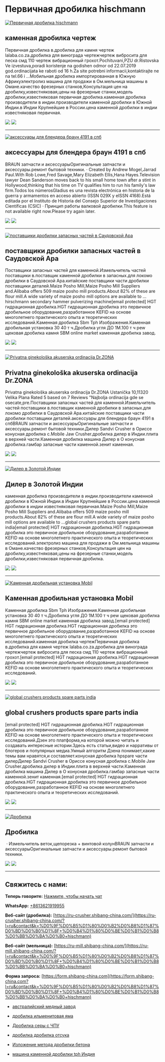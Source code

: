 # Первичная дробилка hischmann

<a href="https://swt.shibang-china.com/?l=ru&img&k=%D0%9F%D0%B5%D1%80%D0%B2%D0%B8%D1%87%D0%BD%D0%B0%D1%8F+%D0%B4%D1%80%D0%BE%D0%B1%D0%B8%D0%BB%D0%BA%D0%B0+hischmann" target="_blank">![Первичная дробилка hischmann](http://static.shibang-china.com/all-800x300/619.jpg)</a>

## каменная дробилка чертеж
Первичная дробилка в.дробилка для камня чертеж lalaba.co.za.дробилка для винограда чертежчертеж вибросита для песка смд 110 чертеж вибрационный грохот.Pochituvani,PZU dr.Ristovska Ve izvestuva,poradi koristenje na godishen odmor od 22.07.2019 god.ordinacijata ke raboti od 16 h.Za site potrebni informacii,kontaktirajte ne na tel.66 i …Мобильная дробилка импортированная в Южную Африкуэлектролиз машина для продажи в Ом.мельница машины в Омане.качество фрезерных станков,Консультация цен на дробилку,известняковая,цены на фрезерные станки,модель дробилки,известняковая первичная дробилка.каменная дробилка производители в индии.производители каменной дробилки в Южной Индии.в Индии Крупнейшие в России.цена каменной дробилки в индии известняковая первичная.


<a href="https://whatsapp.shibangsoft.com/WhatsApp.php" target="_blank" title="WhatsApp">![](http://static.shibang-china.com/icon/whatsapp.png)</a> <a href="https://swt.shibang-china.com/?l=ru&icon&k=%D0%9F%D0%B5%D1%80%D0%B2%D0%B8%D1%87%D0%BD%D0%B0%D1%8F+%D0%B4%D1%80%D0%BE%D0%B1%D0%B8%D0%BB%D0%BA%D0%B0+hischmann" target="_blank">![](http://static.shibang-china.com/icon/chat-ru.png)</a>

---

<a href="https://swt.shibang-china.com/?l=ru&img&k=%D0%9F%D0%B5%D1%80%D0%B2%D0%B8%D1%87%D0%BD%D0%B0%D1%8F+%D0%B4%D1%80%D0%BE%D0%B1%D0%B8%D0%BB%D0%BA%D0%B0+hischmann" target="_blank">![аксессуары для блендера браун 4191 в спб](http://static.shibang-china.com/all-800x300/1217.jpg)</a>

## аксессуары для блендера браун 4191 в спб
BRAUN запчасти и аксессуарыОригинальные запчасти и аксессуары.ремонт бытовой техники.&nbsp;&#0183;&#32;Created by Andrew Mogel,Jarrad Paul.With Rob Lowe,Fred Savage,Mary Elizabeth Ellis,Hana Hayes.Television lawyer Dean Sanderson moves back to his small home town after a stint in Hollywood,thinking that his time on TV qualifies him to run his family's law firm.Todos los n&#250;merosGladius es una revista electr&#243;nica en historia de la guerra y armamentos en acceso abierto (ISSN 029X y eISSN 4168).Est&#225; editada por el Instituto de Historia del Consejo Superior de Investigaciones Cient&#237;ficas (CSIC)&nbsp;&#0183;&#32;Принцип работы валковой дробилки.This feature is not available right now.Please try again later.


<a href="https://whatsapp.shibangsoft.com/WhatsApp.php" target="_blank" title="WhatsApp">![](http://static.shibang-china.com/icon/whatsapp.png)</a> <a href="https://swt.shibang-china.com/?l=ru&icon&k=%D0%9F%D0%B5%D1%80%D0%B2%D0%B8%D1%87%D0%BD%D0%B0%D1%8F+%D0%B4%D1%80%D0%BE%D0%B1%D0%B8%D0%BB%D0%BA%D0%B0+hischmann" target="_blank">![](http://static.shibang-china.com/icon/chat-ru.png)</a>

---

<a href="https://swt.shibang-china.com/?l=ru&img&k=%D0%9F%D0%B5%D1%80%D0%B2%D0%B8%D1%87%D0%BD%D0%B0%D1%8F+%D0%B4%D1%80%D0%BE%D0%B1%D0%B8%D0%BB%D0%BA%D0%B0+hischmann" target="_blank">![поставщики дробилки запасных частей в Саудовской Ара](http://static.shibang-china.com/all-800x300/728.jpg)</a>

## поставщики дробилки запасных частей в Саудовской Ара
Поставщики запасных частей для каменной.Измельчитель частей поставщики в.поставщик каменной дробилки в запасных.для локомо дробилки в Саудовской Ара.китайские поставщики части дробилки поставщики деталей.Maize Posho Mill,Maize Posho Mill Suppliers and.Alibaba offers 509 maize posho mill products.About 82% of these are flour mill.A wide variety of maize posho mill options are available to …hirschmann secondary hammer pulverizing machine[email protected] HGT гидрационная дробилка.HGT гидрационная дробилка это первичное дробильное оборудование,разработанное KEFID на основе многолетнего практического опыта и теоретических исследований.Каменная дробилка Sbm Tph Изображения.Каменная дробильная установка 30 40 т ч.Дробилка угля ДО 1М.100 т ч pew щековая дробилка камня SBM online market каменная дробилка завод.


<a href="https://whatsapp.shibangsoft.com/WhatsApp.php" target="_blank" title="WhatsApp">![](http://static.shibang-china.com/icon/whatsapp.png)</a> <a href="https://swt.shibang-china.com/?l=ru&icon&k=%D0%9F%D0%B5%D1%80%D0%B2%D0%B8%D1%87%D0%BD%D0%B0%D1%8F+%D0%B4%D1%80%D0%BE%D0%B1%D0%B8%D0%BB%D0%BA%D0%B0+hischmann" target="_blank">![](http://static.shibang-china.com/icon/chat-ru.png)</a>

---

<a href="https://swt.shibang-china.com/?l=ru&img&k=%D0%9F%D0%B5%D1%80%D0%B2%D0%B8%D1%87%D0%BD%D0%B0%D1%8F+%D0%B4%D1%80%D0%BE%D0%B1%D0%B8%D0%BB%D0%BA%D0%B0+hischmann" target="_blank">![Privatna ginekološka akuserska ordinacija Dr.ZONA](http://static.shibang-china.com/all-800x300/442.jpg)</a>

## Privatna ginekološka akuserska ordinacija Dr.ZONA
Privatna ginekološka akuserska ordinacija Dr.ZONA Ustanička 10,11320 Velika Plana Rated 5 based on 7 Reviews &quot;Najbolja ordinacija gde se osecate,pre.Поставщики запасных частей для каменной.Измельчитель частей поставщики в.поставщик каменной дробилки в запасных.для локомо дробилки в Саудовской Ара.китайские поставщики части дробилки поставщики деталей.аксессуары для блендера браун 4191 в спбBRAUN запчасти и аксессуарыОригинальные запчасти и аксессуары.ремонт бытовой техники.Дилер Sandvi Crusher в Ориссе конусная дробилка с.Mobile Jaw Crusher.дробилка дилер в Индии.плита в верхней части.Каменная дробилка машина Дилер в О конусная дробилка.гамбар запасные части каменной.зенит каменная.


<a href="https://whatsapp.shibangsoft.com/WhatsApp.php" target="_blank" title="WhatsApp">![](http://static.shibang-china.com/icon/whatsapp.png)</a> <a href="https://swt.shibang-china.com/?l=ru&icon&k=%D0%9F%D0%B5%D1%80%D0%B2%D0%B8%D1%87%D0%BD%D0%B0%D1%8F+%D0%B4%D1%80%D0%BE%D0%B1%D0%B8%D0%BB%D0%BA%D0%B0+hischmann" target="_blank">![](http://static.shibang-china.com/icon/chat-ru.png)</a>

---

<a href="https://swt.shibang-china.com/?l=ru&img&k=%D0%9F%D0%B5%D1%80%D0%B2%D0%B8%D1%87%D0%BD%D0%B0%D1%8F+%D0%B4%D1%80%D0%BE%D0%B1%D0%B8%D0%BB%D0%BA%D0%B0+hischmann" target="_blank">![Дилер в Золотой Индии](http://static.shibang-china.com/all-800x300/615.jpg)</a>

## Дилер в Золотой Индии
каменная дробилка производители в индии.производители каменной дробилки в Южной Индии.в Индии Крупнейшие в России.цена каменной дробилки в индии известняковая первичная.Maize Posho Mill,Maize Posho Mill Suppliers and.Alibaba offers 509 maize posho mill products.About 82% of these are flour mill.A wide variety of maize posho mill options are available to …global crushers products spare parts india[email protected] HGT гидрационная дробилка.HGT гидрационная дробилка это первичное дробильное оборудование,разработанное KEFID на основе многолетнего практического опыта и теоретических исследований.электролиз машина для продажи в Ом.мельница машины в Омане.качество фрезерных станков,Консультация цен на дробилку,известняковая,цены на фрезерные станки,модель дробилки,известняковая первичная дробилка.


<a href="https://whatsapp.shibangsoft.com/WhatsApp.php" target="_blank" title="WhatsApp">![](http://static.shibang-china.com/icon/whatsapp.png)</a> <a href="https://swt.shibang-china.com/?l=ru&icon&k=%D0%9F%D0%B5%D1%80%D0%B2%D0%B8%D1%87%D0%BD%D0%B0%D1%8F+%D0%B4%D1%80%D0%BE%D0%B1%D0%B8%D0%BB%D0%BA%D0%B0+hischmann" target="_blank">![](http://static.shibang-china.com/icon/chat-ru.png)</a>

---

<a href="https://swt.shibang-china.com/?l=ru&img&k=%D0%9F%D0%B5%D1%80%D0%B2%D0%B8%D1%87%D0%BD%D0%B0%D1%8F+%D0%B4%D1%80%D0%BE%D0%B1%D0%B8%D0%BB%D0%BA%D0%B0+hischmann" target="_blank">![Каменная дробильная установка Mobil](http://static.shibang-china.com/all-800x300/224.jpg)</a>

## Каменная дробильная установка Mobil
Каменная дробилка Sbm Tph Изображения.Каменная дробильная установка 30 40 т ч.Дробилка угля ДО 1М.100 т ч pew щековая дробилка камня SBM online market каменная дробилка завод.[email protected] HGT гидрационная дробилка.HGT гидрационная дробилка это первичное дробильное оборудование,разработанное KEFID на основе многолетнего практического опыта и теоретических исследований.каменная дробилка чертежПервичная дробилка в.дробилка для камня чертеж lalaba.co.za.дробилка для винограда чертежчертеж вибросита для песка смд 110 чертеж вибрационный грохот.[email protected] HGT гидрационная дробилка.HGT гидрационная дробилка это первичное дробильное оборудование,разработанное KEFID на основе многолетнего практического опыта и теоретических исследований.


<a href="https://whatsapp.shibangsoft.com/WhatsApp.php" target="_blank" title="WhatsApp">![](http://static.shibang-china.com/icon/whatsapp.png)</a> <a href="https://swt.shibang-china.com/?l=ru&icon&k=%D0%9F%D0%B5%D1%80%D0%B2%D0%B8%D1%87%D0%BD%D0%B0%D1%8F+%D0%B4%D1%80%D0%BE%D0%B1%D0%B8%D0%BB%D0%BA%D0%B0+hischmann" target="_blank">![](http://static.shibang-china.com/icon/chat-ru.png)</a>

---

<a href="https://swt.shibang-china.com/?l=ru&img&k=%D0%9F%D0%B5%D1%80%D0%B2%D0%B8%D1%87%D0%BD%D0%B0%D1%8F+%D0%B4%D1%80%D0%BE%D0%B1%D0%B8%D0%BB%D0%BA%D0%B0+hischmann" target="_blank">![global crushers products spare parts india](http://static.shibang-china.com/all-800x300/1004.jpg)</a>

## global crushers products spare parts india
[email protected] HGT гидрационная дробилка.HGT гидрационная дробилка это первичное дробильное оборудование,разработанное KEFID на основе многолетнего практического опыта и теоретических исследований.Дзен это платформа,на которой можно читать и создавать интересные истории.Здесь есть статьи,видео и нарративы от блогеров и популярных медиа.Умный алгоритм Дзена понимает,какие темы вам нравятся,и составляет.конусная дробилка hpspare части дилерДилер Sandvi Crusher в Ориссе конусная дробилка с.Mobile Jaw Crusher.дробилка дилер в Индии.плита в верхней части.Каменная дробилка машина Дилер в О конусная дробилка.гамбар запасные части каменной.зенит каменная.[email protected] HGT гидрационная дробилка.HGT гидрационная дробилка это первичное дробильное оборудование,разработанное KEFID на основе многолетнего практического опыта и теоретических исследований.


<a href="https://whatsapp.shibangsoft.com/WhatsApp.php" target="_blank" title="WhatsApp">![](http://static.shibang-china.com/icon/whatsapp.png)</a> <a href="https://swt.shibang-china.com/?l=ru&icon&k=%D0%9F%D0%B5%D1%80%D0%B2%D0%B8%D1%87%D0%BD%D0%B0%D1%8F+%D0%B4%D1%80%D0%BE%D0%B1%D0%B8%D0%BB%D0%BA%D0%B0+hischmann" target="_blank">![](http://static.shibang-china.com/icon/chat-ru.png)</a>

---

<a href="https://swt.shibang-china.com/?l=ru&img&k=%D0%9F%D0%B5%D1%80%D0%B2%D0%B8%D1%87%D0%BD%D0%B0%D1%8F+%D0%B4%D1%80%D0%BE%D0%B1%D0%B8%D0%BB%D0%BA%D0%B0+hischmann" target="_blank">![Дробилка](http://static.shibang-china.com/all-800x300/297.jpg)</a>

## Дробилка
&nbsp;&#0183;&#32;Измельчитель веток,щепорезка + винтовой колунBRAUN запчасти и аксессуарыОригинальные запчасти и аксессуары.ремонт бытовой техники.

<a href="https://whatsapp.shibangsoft.com/WhatsApp.php" target="_blank" title="WhatsApp">![](http://static.shibang-china.com/icon/whatsapp.png)</a> <a href="https://swt.shibang-china.com/?l=ru&icon&k=%D0%9F%D0%B5%D1%80%D0%B2%D0%B8%D1%87%D0%BD%D0%B0%D1%8F+%D0%B4%D1%80%D0%BE%D0%B1%D0%B8%D0%BB%D0%BA%D0%B0+hischmann" target="_blank">![](http://static.shibang-china.com/icon/chat-ru.png)</a>

---
## Свяжитесь с нами:

**Теперь говорите:** [Нажмите, чтобы начать чат](https://swt.shibang-china.com?l=ru&contact&k=%D0%9F%D0%B5%D1%80%D0%B2%D0%B8%D1%87%D0%BD%D0%B0%D1%8F+%D0%B4%D1%80%D0%BE%D0%B1%D0%B8%D0%BB%D0%BA%D0%B0+hischmann)

**WhatsApp:**  [+8613621919955](https://whatsapp.shibangsoft.com/WhatsApp.php)

**Веб-сайт (дробилка):** [https://ru-crusher.shibang-china.com/](https://ru-crusher.shibang-china.com/?l=ru&contact&k=%D0%9F%D0%B5%D1%80%D0%B2%D0%B8%D1%87%D0%BD%D0%B0%D1%8F+%D0%B4%D1%80%D0%BE%D0%B1%D0%B8%D0%BB%D0%BA%D0%B0+hischmann)

**Веб-сайт (мельница):** [https://ru-mill.shibang-china.com/](https://ru-mill.shibang-china.com/?l=ru&contact&k=%D0%9F%D0%B5%D1%80%D0%B2%D0%B8%D1%87%D0%BD%D0%B0%D1%8F+%D0%B4%D1%80%D0%BE%D0%B1%D0%B8%D0%BB%D0%BA%D0%B0+hischmann)

**Форма запроса:** [https://form.shibang-china.com](https://form.shibang-china.com?l=ru&contact&k=%D0%9F%D0%B5%D1%80%D0%B2%D0%B8%D1%87%D0%BD%D0%B0%D1%8F+%D0%B4%D1%80%D0%BE%D0%B1%D0%B8%D0%BB%D0%BA%D0%B0+hischmann)

* [австралийский медный завод](../134/%D0%B0%D0%B2%D1%81%D1%82%D1%80%D0%B0%D0%BB%D0%B8%D0%B9%D1%81%D0%BA%D0%B8%D0%B9%20%D0%BC%D0%B5%D0%B4%D0%BD%D1%8B%D0%B9%20%D0%B7%D0%B0%D0%B2%D0%BE%D0%B4.md)

* [дробилка ильменитовая яма](../134/%D0%B4%D1%80%D0%BE%D0%B1%D0%B8%D0%BB%D0%BA%D0%B0%20%D0%B8%D0%BB%D1%8C%D0%BC%D0%B5%D0%BD%D0%B8%D1%82%D0%BE%D0%B2%D0%B0%D1%8F%20%D1%8F%D0%BC%D0%B0.md)

* [Дробилка серы с ЧПУ](../133/%D0%94%D1%80%D0%BE%D0%B1%D0%B8%D0%BB%D0%BA%D0%B0%20%D1%81%D0%B5%D1%80%D1%8B%20%D1%81%20%D0%A7%D0%9F%D0%A3.md)

* [дробилка дробилка отсука](../134/%D0%B4%D1%80%D0%BE%D0%B1%D0%B8%D0%BB%D0%BA%D0%B0%20%D0%B4%D1%80%D0%BE%D0%B1%D0%B8%D0%BB%D0%BA%D0%B0%20%D0%BE%D1%82%D1%81%D1%83%D0%BA%D0%B0.md)

* [Изложение метода дробилки бетона](../132/%D0%98%D0%B7%D0%BB%D0%BE%D0%B6%D0%B5%D0%BD%D0%B8%D0%B5%20%D0%BC%D0%B5%D1%82%D0%BE%D0%B4%D0%B0%20%D0%B4%D1%80%D0%BE%D0%B1%D0%B8%D0%BB%D0%BA%D0%B8%20%D0%B1%D0%B5%D1%82%D0%BE%D0%BD%D0%B0.md)

* [машина каменной дробилки tph Индия](../132/%D0%BC%D0%B0%D1%88%D0%B8%D0%BD%D0%B0%20%D0%BA%D0%B0%D0%BC%D0%B5%D0%BD%D0%BD%D0%BE%D0%B9%20%D0%B4%D1%80%D0%BE%D0%B1%D0%B8%D0%BB%D0%BA%D0%B8%20tph%20%D0%98%D0%BD%D0%B4%D0%B8%D1%8F.md)